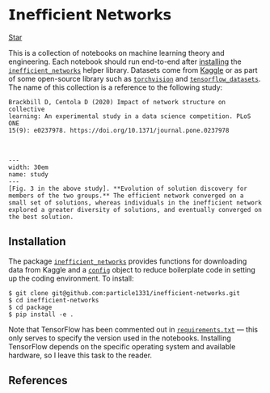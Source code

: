 # 𝗜𝗻𝗲𝗳𝗳𝗶𝗰𝗶𝗲𝗻𝘁 𝗡𝗲𝘁𝘄𝗼𝗿𝗸𝘀

<!-- Place this tag where you want the button to render. -->
<a class="github-button" href="https://github.com/particle1331/steepest-ascent" data-color-scheme="no-preference: dark; light: light; dark: dark;" data-icon="octicon-star" data-size="large" data-show-count="true" aria-label="Star particle1331/steepest-ascent on GitHub">Star</a>
<!-- Place this tag in your head or just before your close body tag. -->
<script async defer src="https://buttons.github.io/buttons.js"></script>

This is a collection of notebooks on machine learning theory and engineering. 
Each notebook should run end-to-end after [installing](https://particle1331.github.io/inefficient-networks/intro.html#installation) the [`inefficient_networks`](https://github.com/particle1331/inefficient-networks/tree/dev/package) helper library.
Datasets come from [Kaggle](https://www.kaggle.com/) or as part of some open-source library such as
[`torchvision`](https://pytorch.org/vision/stable/index.html) and [`tensorflow_datasets`](https://www.tensorflow.org/datasets). The name of this collection is a reference to the following study: 

```text
Brackbill D, Centola D (2020) Impact of network structure on collective 
learning: An experimental study in a data science competition. PLoS ONE 
15(9): e0237978. https://doi.org/10.1371/journal.pone.0237978
```

<br>

```{figure} img/pone.0237978.g003.png
---
width: 30em
name: study
---
[Fig. 3 in the above study]. **Evolution of solution discovery for members of the two groups.** The efficient network converged on a small set of solutions, whereas individuals in the inefficient network explored a greater diversity of solutions, and eventually converged on the best solution.
```

## Installation

The package [`inefficient_networks`](https://github.com/particle1331/inefficient-networks/tree/dev/package) provides functions for downloading data from Kaggle and a [`config`](https://github.com/particle1331/inefficient-networks/blob/dev/package/inefficient_networks/config.py) object to reduce boilerplate code in setting up the coding environment. 
To install:

```
$ git clone git@github.com:particle1331/inefficient-networks.git
$ cd inefficient-networks
$ cd package
$ pip install -e .
```

Note that TensorFlow has been commented out in [`requirements.txt`](https://github.com/particle1331/inefficient-networks/blob/dev/package/requirements/requirements.txt) &mdash; this only serves to specify the version used in the notebooks. Installing TensorFlow depends on the specific operating system and available 
hardware, so I leave this task to the reader.


## References 

```{bibliography}
```